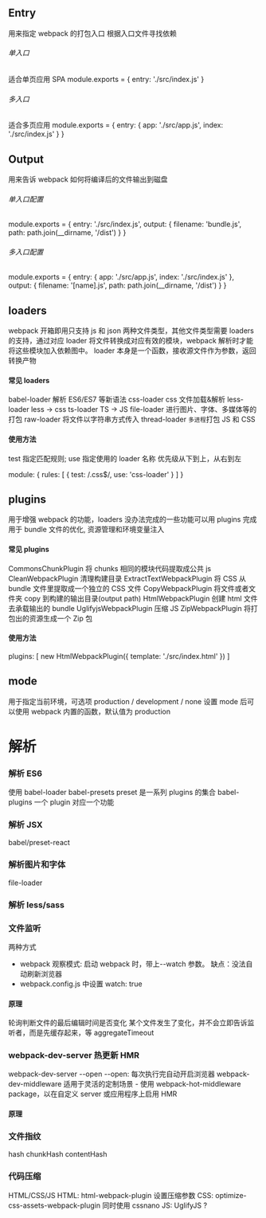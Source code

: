 ## Entry

用来指定 webpack 的打包入口
根据入口文件寻找依赖

###### 单入口

适合单页应用 SPA
module.exports = {
entry: './src/index.js'
}

###### 多入口

适合多页应用
module.exports = {
entry: {
app: './src/app.js',
index: './src/index.js'
}
}

## Output

用来告诉 webpack 如何将编译后的文件输出到磁盘

###### 单入口配置

module.exports = {
entry: './src/index.js',
output: {
filename: 'bundle.js',
path: path.join(\_\_dirname, '/dist')
}
}

###### 多入口配置

module.exports = {
entry: {
app: './src/app.js',
index: './src/index.js'
},
output: {
filename: '[name].js',
path: path.join(\_\_dirname, '/dist')
}
}

## loaders

webpack 开箱即用只支持 js 和 json 两种文件类型，其他文件类型需要 loaders 的支持，通过对应 loader 将文件转换成对应有效的模块，webpack 解析时才能将这些模块加入依赖图中。
loader 本身是一个函数，接收源文件作为参数，返回转换产物

#### 常见 loaders

babel-loader 解析 ES6/ES7 等新语法
css-loader css 文件加载&解析
less-loader less -> css
ts-loader TS -> JS
file-loader 进行图片、字体、多媒体等的打包
raw-loader 将文件以字符串方式传入
thread-loader `多进程`打包 JS 和 CSS

#### 使用方法

test 指定匹配规则; use 指定使用的 loader 名称
优先级从下到上，从右到左

module: {
rules: [
{
test: /\.css$/,
use: 'css-loader'
}
]
}

## plugins

用于增强 webpack 的功能，loaders 没办法完成的一些功能可以用 plugins 完成
用于 bundle 文件的优化, 资源管理和环境变量注入

#### 常见 plugins

CommonsChunkPlugin 将 chunks 相同的模块代码提取成公共 js
CleanWebpackPlugin 清理构建目录
ExtractTextWebpackPlugin 将 CSS 从 bundle 文件里提取成一个独立的 CSS 文件
CopyWebpackPlugin 将文件或者文件夹 copy 到构建的输出目录(output path)
HtmlWebpackPlugin 创建 html 文件去承载输出的 bundle
UglifyjsWebpackPlugin 压缩 JS
ZipWebpackPlugin 将打包出的资源生成一个 Zip 包

#### 使用方法

plugins: [
new HtmlWebpackPlugin({
template: './src/index.html'
})
]

## mode

用于指定当前环境，可选项 production / development / none
设置 mode 后可以使用 webpack 内置的函数，默认值为 production

# 解析

### 解析 ES6

使用 babel-loader
babel-presets preset 是一系列 plugins 的集合
babel-plugins 一个 plugin 对应一个功能

### 解析 JSX

babel/preset-react

### 解析图片和字体

file-loader

### 解析 less/sass

### 文件监听

两种方式

- webpack 观察模式: 启动 webpack 时，带上--watch 参数。 缺点：没法自动刷新浏览器
- webpack.config.js 中设置 watch: true

#### 原理

轮询判断文件的最后编辑时间是否变化
某个文件发生了变化，并不会立即告诉监听者，而是先缓存起来，等 aggregateTimeout

### webpack-dev-server 热更新 HMR

webpack-dev-server --open --open: 每次执行完自动开启浏览器
webpack-dev-middleware 适用于灵活的定制场景 - 使用 webpack-hot-middleware package，以在自定义 server 或应用程序上启用 HMR

#### 原理

### 文件指纹

hash
chunkHash
contentHash

### 代码压缩

HTML/CSS/JS
HTML: html-webpack-plugin 设置压缩参数
CSS: optimize-css-assets-webpack-plugin 同时使用 cssnano
JS: UglifyJS ?
